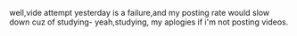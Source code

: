 well,vide attempt yesterday is a failure,and my posting rate would slow down cuz of studying- yeah,studying, my aplogies if i'm not posting videos.